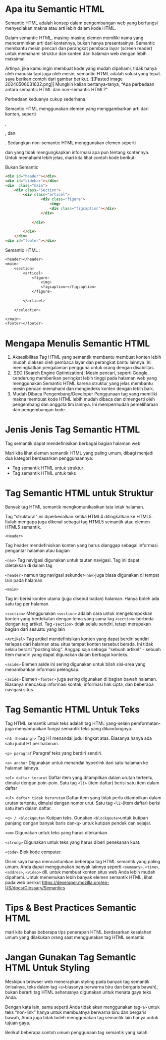 # Apa itu Semantic HTML
Semantic HTML adalah konsep dalam pengembangan web yang berfungsi menyediakan makna atau arti lebih dalam kode HTML.

Dalam semantic HTML, masing-masing elemen memiliki nama yang mencerminkan arti dari kontennya, bukan hanya presentasinya. Semantic membantu mesin pencari dan perangkat pembaca layar (screen reader) untuk memahami struktur dan konten dari halaman web dengan lebih maksimal. 

Artinya, jika kamu ingin membuat kode yang mudah dipahami, tidak hanya oleh manusia tapi juga oleh mesin, semantic HTML adalah solusi yang tepat. saya berikan contoh dari gambar berikut.
![[Pasted image 20240506031632.png]]
Mungkin kalian bertanya-tanya, “Apa perbedaan antara semantic HTML dan non-semantic HTML?” 

Perbedaan keduanya cukup sederhana.

Semantic HTML menggunakan elemen yang menggambarkan arti dari konten, seperti

,

, dan

. Sedangkan non-semantic HTML menggunakan elemen seperti

dan yang tidak mengungkapkan informasi apa pun tentang kontennya. Untuk memahami lebih jelas, mari kita lihat contoh kode berikut:

Bukan Semantic

```html
<div id="header"></div>
<div id="sidebar"></div>
<div  class="main">
	<div class="Section">
		<div class="articel">
				<div class="figure">
					<img>
					<div class="figcaption"></div>
				</div>
				
			</div>
			
		</div>
	</div>
<div id="footer"></div>
```

Semantic HTML : 
```css
<header></header>
<main>
	<section>
		<articel>
			<figure>
				<img>
				<figcaption></figcaption>
			</figure>
			
		</articel>
	
	</selection>

</main>
<footer></footer>
```
# Mengapa Menulis Semantic HTML

1. Aksesibilitas 
	Tag HTML yang semantik membantu membuat konten lebih mudah diakses oleh pembaca layar dan perangkat bantu lainnya. Ini meningkatkan pengalaman pengguna untuk orang dengan disabilitas
2. .SEO (Search Engine Optimization): 
	 Mesin pencari, seperti Google, cenderung memberikan peringkat lebih tinggi pada halaman web yang menggunakan Semantic HTML karena struktur yang jelas membantu mesin pencari memahami dan mengindeks konten dengan lebih baik.
3. Mudah Dibaca Pengembang/Developer 
	Penggunaan tag yang memiliki makna membuat kode HTML lebih mudah dibaca dan dimengerti oleh pengembang dan anggota tim lainnya. Ini mempermudah pemeliharaan dan pengembangan kode.
# Jenis Jenis Tag Semantic HTML

Tag semantik dapat mendefinisikan berbagai bagian halaman web. 

Mari kita lihat elemen semantik HTML yang paling umum, dibagi menjadi dua kategori berdasarkan penggunaannya:

* Tag semantik HTML untuk struktur
* Tag semantik HTML untuk teks 
# Tag  Semantic HTML untuk Struktur

Banyak tag HTML semantik mengkomunikasikan tata letak halaman.

Tag "struktural" ini diperkenalkan ketika HTML4 ditingkatkan ke HTML5. Itulah mengapa juga dikenal sebagai tag HTML5 semantik atau elemen HTML5 semantik.

`<Header>`

Tag header mendefinisikan konten yang harus dianggap sebagai informasi pengantar halaman atau bagian

`<nav>`
Tag navigasi digunakan untuk tautan navigasi. Tag ini dapat diletakkan di dalam tag

`<header>` namun tag navigasi sekunder`<nav>`juga biasa digunakan di tempat lain pada halaman.

`<main>`

Tag ini berisi konten utama (juga disebut badan) halaman. Hanya boleh ada satu tag per halaman.

`<section>`
Menggunakan `<section>`  adalah cara untuk  mengelompokkan konten yang  berdekatan dengan tema yang sama tag `<section>` berbeda dengan tag artikel. Tag `<section>`  tidak  selalu sendiri, tetapi merupakan bagian dari sesuatu  yang lain

`<Artikel>`
Tag artikel mendefinisikan konten yang dapat berdiri sendiri terlepas dari halaman atau situs tempat konten tersebut berada. Ini tidak selalu berarti "posting blog". Anggap saja sebagai "sebuah artikel" - sebuah item mandiri yang dapat digunakan dalam berbagai konteks.

`<aside>`
Elemen aside ini sering digunakan untuk bilah sisi-area yang menambahkan informasi pelengkap.

`<aside>`
Elemen `<footer>` juga sering digunakan di bagian bawah halaman. Biasanya mencakup informasi kontak, informasi hak cipta, dan beberapa navigasi situs.

# Tag Semantic HTML Untuk Teks
Tag HTML semantik untuk teks adalah tag HTML yang-selain pemformatan-juga menyampaikan fungsi semantik teks yang dikandungnya.

`<h1 (heading)>`
Tag H1 menandai judul tingkat atas. Biasanya hanya ada satu judul H1 per halaman.

`<p> paragraf`
Paragraf teks yang berdiri sendiri.

`<a> anchor`
Digunakan untuk menandai hyperlink dari satu halaman ke halaman lainnya.

`<ol> daftar terurut`
Daftar item yang ditampilkan dalam urutan tertentu, dimulai dengan poin-poin. Satu tag `<li>`
(item daftar) berisi satu item dalam daftar

`<ul> daftar tidak berurutan`
Daftar item yang tidak perlu ditampilkan dalam urutan tertentu, dimulai dengan nomor urut. Satu tag `<li>`(item daftar) berisi satu item dalam daftar.

`<q> / <blockqoute>`
Kutipan teks. Gunakan `<blockqoute>`untuk kutipan panjang dengan banyak baris dan`<q>` untuk kutipan pendek dan sejajar.

`<em>`
Digunakan untuk teks yang harus ditekankan.

`<strong>`
Digunakan untuk teks yang harus diberi penekanan kuat.

`<code>`
Blok kode computer.

Disini saya hanya mencantumkan beberapa tag HTML semantik yang paling umum. Anda dapat menggunakan banyak lainnya seperti `<summary>`, `<time>`, `<addres>`, `<video>`  dll. untuk membuat konten situs web Anda lebih mudah dipahami. Untuk menemukan lebih banyak elemen semantik HTML, lihat pada web berikut https://developer.mozilla.org/en-US/docs/Glossary/Semantics

# Tips & Best Practices Semantic HTML
mari kita bahas beberapa tips penerapan HTML berdasarkan kesalahan umum yang dilakukan orang saat menggunakan tag HTML semantic.
# Jangan Gunakan Tag Semantic HTML Untuk Styling
Meskipun browser web menerapkan styling pada banyak tag semantik (misalnya, teks dalam tag  `<a>`biasanya berwarna biru dan bergaris bawah), bukan berarti tag HTML seharusnya digunakan untuk menata gaya teks Anda.

Dengan kata lain, sama seperti Anda tidak akan menggunakan tag`<a>` untuk teks “non-link” hanya untuk membuatnya berwarna biru dan bergaris bawah, Anda juga tidak boleh menggunakan tag semantik lain hanya untuk tujuan gaya.

Berikut beberapa contoh umum penggunaan tag semantik yang salah:
